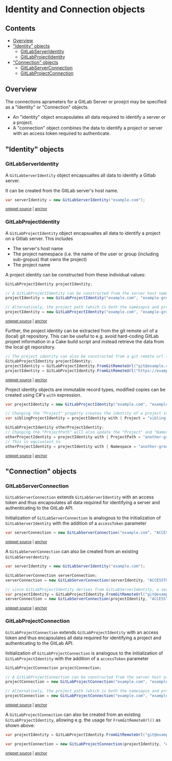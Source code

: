 <!--
GENERATED FILE - DO NOT EDIT
This file was generated by [MarkdownSnippets](https://github.com/SimonCropp/MarkdownSnippets).
Source File: /docs/identites-and-connection-objects.source.md
To change this file edit the source file and then run MarkdownSnippets.
-->

# Identity and Connection objects

<!-- toc -->
## Contents

  * [Overview](#overview)
  * ["Identity" objects](#identity-objects)
    * [GitLabServerIdentity](#gitlabserveridentity)
    * [GitLabProjectIdentity](#gitlabprojectidentity)
  * ["Connection" objects](#connection-objects)
    * [GitLabServerConnection](#gitlabserverconnection)
    * [GitLabProjectConnection](#gitlabprojectconnection)<!-- endToc -->

## Overview

The connections aprameters for a GitLab Server or proejct may be specified as a "Identity" or "Connection" objects.

- An "identity" object encapsulates all data required to identify a server or a project.
- A "connection" object combines the data to identify a project or server with an access token required to authenticate.

## "Identity" objects

### GitLabServerIdentity

A `GitLabServerIdentity` object encapsualtes all data to identify a Gitlab server.

It can be created from the GitLab server's host name.

<!-- snippet: GitLabServerIdentity -->
<a id='snippet-GitLabServerIdentity'></a>
```cs
var serverIdentity = new GitLabServerIdentity("example.com");
```
<sup><a href='/examples/Frosting/Examples.cs#L69-L71' title='Snippet source file'>snippet source</a> | <a href='#snippet-GitLabServerIdentity' title='Start of snippet'>anchor</a></sup>
<!-- endSnippet -->

### GitLabProjectIdentity

A `GitLabProjectIdentity` object encapsualtes all data to identify a project on a Gitlab server.
This includes

- The server's host name
- The project namespace (i.e. the name of the user or group (including sub-gropus) that owns the project)
- The project name

A project identity can be constructed from these individual values:

<!-- snippet: GitLabProjectIdentity-Simple -->
<a id='snippet-GitLabProjectIdentity-Simple'></a>
```cs
GitLabProjectIdentity projectIdentity;

// A GitLabProjectIdentity can be constructed from the server host name, namespace and project name
projectIdentity = new GitLabProjectIdentity("example.com", "example-group", "example-project");

// Alternatively, the project path (which is both the namesapce and project name) can be passed in as a single parameter
projectIdentity = new GitLabProjectIdentity("example.com", "example-group/example-project");
```
<sup><a href='/examples/Frosting/Examples.cs#L77-L86' title='Snippet source file'>snippet source</a> | <a href='#snippet-GitLabProjectIdentity-Simple' title='Start of snippet'>anchor</a></sup>
<!-- endSnippet -->

Further, the project identity can be extracted from the git remote url of a (local) git repository.
This can be useful to e.g. avoid hard-coding GitLab projeet information in a Cake build script and instead retrieve the data from the local git reporsitory.

<!-- snippet: GitLabProjectIdentity-FromRemoteUrl -->
<a id='snippet-GitLabProjectIdentity-FromRemoteUrl'></a>
```cs
// The project identity can also be constructed from a git remote url (either SSH or HTTP urls)
GitLabProjectIdentity projectIdentity;
projectIdentity = GitLabProjectIdentity.FromGitRemoteUrl("git@example.com:example-group/example-project.git");
projectIdentity = GitLabProjectIdentity.FromGitRemoteUrl("https://example.com/example-group/example-project.git");
```
<sup><a href='/examples/Frosting/Examples.cs#L90-L95' title='Snippet source file'>snippet source</a> | <a href='#snippet-GitLabProjectIdentity-FromRemoteUrl' title='Start of snippet'>anchor</a></sup>
<!-- endSnippet -->

Project identity objects are immutable record types, modified copies can be created using C#'s `with` expression. 

<!-- snippet: GitLabProjectIdentity-CopyAndModifiy -->
<a id='snippet-GitLabProjectIdentity-CopyAndModifiy'></a>
```cs
var projectIdentity = new GitLabProjectIdentity("example.com", "example-group", "example-project");

// Changing the "Project" property creates the identity of a project in the same group/subgroup on the same GitLab server
var siblingProjectIdentity = projectIdentity with { Project = "sibling-project" };

GitLabProjectIdentity otherProjectIdentity;
// Changing the "ProjectPath" will also update the "Project" and "Namespace" properties
otherProjectIdentity = projectIdentity with { ProjectPath = "another-group/subgroup/another-project" };
// This is equivalent to
otherProjectIdentity = projectIdentity with { Namespace = "another-group/subgroup", Project = "another-project" };
```
<sup><a href='/examples/Frosting/Examples.cs#L99-L112' title='Snippet source file'>snippet source</a> | <a href='#snippet-GitLabProjectIdentity-CopyAndModifiy' title='Start of snippet'>anchor</a></sup>
<!-- endSnippet -->

## "Connection" objects

### GitLabServerConnection

`GitLabServerConnection` extends `GitLabServerIdentity` with an access token and thus encapsulates all data required for identifying a server and authenticating to the GitLab API.

Initialization of `GitLabServerConnection` is analogous to the initialization of `GitLabServerIdentity` with the addition of a `accessToken` parameter

<!-- snippet: GitLabServerConnection-Simple -->
<a id='snippet-GitLabServerConnection-Simple'></a>
```cs
var serverConnection = new GitLabServerConnection("example.com", "ACCESSTOKEN");
```
<sup><a href='/examples/Frosting/Examples.cs#L119-L121' title='Snippet source file'>snippet source</a> | <a href='#snippet-GitLabServerConnection-Simple' title='Start of snippet'>anchor</a></sup>
<!-- endSnippet -->

A `GitLabServerConnection` can also be created from an existing `GitLabServerdentity`.

<!-- snippet: GitLabServerConnection-FromIdentity -->
<a id='snippet-GitLabServerConnection-FromIdentity'></a>
```cs
var serverIdentity = new GitLabServerIdentity("example.com");

GitLabServerConnection serverConnection;
serverConnection = new GitLabServerConnection(serverIdentity, "ACCESSTOKEN");

// since GitLabProjectIdentity derives from GitLabServerIdentity, a server connection can also be initialized from a git remote url:
var projectIdentity = GitLabProjectIdentity.FromGitRemoteUrl("git@example.com:example-group/example-project.git");
serverConnection = new GitLabServerConnection(projectIdentity, "ACCESSTOKEN");
```
<sup><a href='/examples/Frosting/Examples.cs#L126-L136' title='Snippet source file'>snippet source</a> | <a href='#snippet-GitLabServerConnection-FromIdentity' title='Start of snippet'>anchor</a></sup>
<!-- endSnippet -->

### GitLabProjectConnection

`GitLabProjectConnection` extends `GitLabProjectIdentity` with an access token and thus encapsulates all data required for identifying a project and authenticating to the GitLab API.

Initialization of `GitLabProjectConnection` is analogous to the initialization of `GitLabProjectIdentity` with the addition of a `accessToken` parameter

<!-- snippet: GitLabProjectConnection-Simple -->
<a id='snippet-GitLabProjectConnection-Simple'></a>
```cs
GitLabProjectConnection projectConnection;

// A GitLabProjectConnection can be constructed from the server host name, namespace, project name and access token
projectConnection = new GitLabProjectConnection("example.com", "example-group", "example-project", "ACCESSTOKEN");

// Alternatively, the project path (which is both the namesapce and project name) can be passed in as a single parameter
projectConnection = new GitLabProjectConnection("example.com", "example-group/example-project", "ACCESSSTOKEN");
```
<sup><a href='/examples/Frosting/Examples.cs#L143-L152' title='Snippet source file'>snippet source</a> | <a href='#snippet-GitLabProjectConnection-Simple' title='Start of snippet'>anchor</a></sup>
<!-- endSnippet -->

A `GitLabProjectConnection` can also be created from an existing `GitLabProjectIdentity`, allowing e.g. the usage for `FromGitRemoteUrl()` as shown above:

<!-- snippet: GitLabProjectConnection-FromIdentity -->
<a id='snippet-GitLabProjectConnection-FromIdentity'></a>
```cs
var projectIdentity = GitLabProjectIdentity.FromGitRemoteUrl("git@example.com:example-group/example-project.git");

var projectConnection = new GitLabProjectConnection(projectIdentity, "ACCESSTOKEN");
```
<sup><a href='/examples/Frosting/Examples.cs#L157-L161' title='Snippet source file'>snippet source</a> | <a href='#snippet-GitLabProjectConnection-FromIdentity' title='Start of snippet'>anchor</a></sup>
<!-- endSnippet -->
